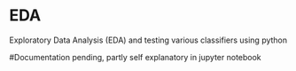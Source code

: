 # EDA
Exploratory Data Analysis (EDA) and testing various classifiers using python

#Documentation pending, partly self explanatory in jupyter notebook
